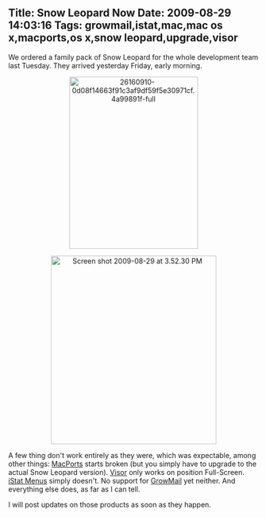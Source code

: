 Title: Snow Leopard Now
Date: 2009-08-29 14:03:16
Tags: growmail,istat,mac,mac os x,macports,os x,snow leopard,upgrade,visor
---
We ordered a family pack of Snow Leopard for the whole development team last Tuesday. They arrived yesterday Friday, early morning.
<p style="text-align: center;"><a rel="attachment wp-att-949" href="http://log.damog.net/2009/08/snow-leopard-now/26160910-0d08f14663f91c3af9df59f5e30971cf-4a99891f-full/"><img class="aligncenter size-full wp-image-949" title="26160910-0d08f14663f91c3af9df59f5e30971cf.4a99891f-full" src="http://damog.net/old/axiombox/2009/08/26160910-0d08f14663f91c3af9df59f5e30971cf.4a99891f-full.jpg" alt="26160910-0d08f14663f91c3af9df59f5e30971cf.4a99891f-full" width="259" height="346" /></a></p>
<p style="text-align: center;"><img class="aligncenter size-full wp-image-946" title="Screen shot 2009-08-29 at 3.52.30 PM" src="http://damog.net/old/axiombox/2009/08/Screen-shot-2009-08-29-at-3.52.30-PM.png" alt="Screen shot 2009-08-29 at 3.52.30 PM" width="333" height="379" /></p>

A few thing don't work entirely as they were, which was expectable, among other things: <a href="http://www.macports.org">MacPorts</a> starts broken (but you simply have to upgrade to the actual Snow Leopard version). <a href="http://docs.blacktree.com/visor/visor">Visor</a> only works on position Full-Screen. <a href="http://www.islayer.com/apps/istatmenus/">iStat Menus</a> simply doesn't. No support for <a href="http://growl.info/documentation/growlmail.php">GrowMail</a> yet neither. And everything else does, as far as I can tell.

I will post updates on those products as soon as they happen.